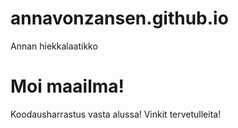 annavonzansen.github.io
=======================

Annan hiekkalaatikko
<h1>Moi maailma!</h1>

Koodausharrastus vasta alussa! Vinkit tervetulleita!
